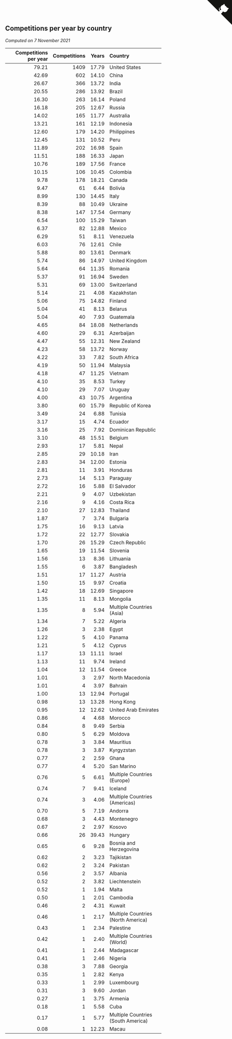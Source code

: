 ## Competitions per year by country

*Computed on  7 November 2021*

| Competitions per year | Competitions | Years | Country |
| ---: | ---: | ---: | :--- |
| 79.21 | 1409 | 17.79 | United States |
| 42.69 | 602 | 14.10 | China |
| 26.67 | 366 | 13.72 | India |
| 20.55 | 286 | 13.92 | Brazil |
| 16.30 | 263 | 16.14 | Poland |
| 16.18 | 205 | 12.67 | Russia |
| 14.02 | 165 | 11.77 | Australia |
| 13.21 | 161 | 12.19 | Indonesia |
| 12.60 | 179 | 14.20 | Philippines |
| 12.45 | 131 | 10.52 | Peru |
| 11.89 | 202 | 16.98 | Spain |
| 11.51 | 188 | 16.33 | Japan |
| 10.76 | 189 | 17.56 | France |
| 10.15 | 106 | 10.45 | Colombia |
| 9.78 | 178 | 18.21 | Canada |
| 9.47 | 61 | 6.44 | Bolivia |
| 8.99 | 130 | 14.45 | Italy |
| 8.39 | 88 | 10.49 | Ukraine |
| 8.38 | 147 | 17.54 | Germany |
| 6.54 | 100 | 15.29 | Taiwan |
| 6.37 | 82 | 12.88 | Mexico |
| 6.29 | 51 | 8.11 | Venezuela |
| 6.03 | 76 | 12.61 | Chile |
| 5.88 | 80 | 13.61 | Denmark |
| 5.74 | 86 | 14.97 | United Kingdom |
| 5.64 | 64 | 11.35 | Romania |
| 5.37 | 91 | 16.94 | Sweden |
| 5.31 | 69 | 13.00 | Switzerland |
| 5.14 | 21 | 4.08 | Kazakhstan |
| 5.06 | 75 | 14.82 | Finland |
| 5.04 | 41 | 8.13 | Belarus |
| 5.04 | 40 | 7.93 | Guatemala |
| 4.65 | 84 | 18.08 | Netherlands |
| 4.60 | 29 | 6.31 | Azerbaijan |
| 4.47 | 55 | 12.31 | New Zealand |
| 4.23 | 58 | 13.72 | Norway |
| 4.22 | 33 | 7.82 | South Africa |
| 4.19 | 50 | 11.94 | Malaysia |
| 4.18 | 47 | 11.25 | Vietnam |
| 4.10 | 35 | 8.53 | Turkey |
| 4.10 | 29 | 7.07 | Uruguay |
| 4.00 | 43 | 10.75 | Argentina |
| 3.80 | 60 | 15.79 | Republic of Korea |
| 3.49 | 24 | 6.88 | Tunisia |
| 3.17 | 15 | 4.74 | Ecuador |
| 3.16 | 25 | 7.92 | Dominican Republic |
| 3.10 | 48 | 15.51 | Belgium |
| 2.93 | 17 | 5.81 | Nepal |
| 2.85 | 29 | 10.18 | Iran |
| 2.83 | 34 | 12.00 | Estonia |
| 2.81 | 11 | 3.91 | Honduras |
| 2.73 | 14 | 5.13 | Paraguay |
| 2.72 | 16 | 5.88 | El Salvador |
| 2.21 | 9 | 4.07 | Uzbekistan |
| 2.16 | 9 | 4.16 | Costa Rica |
| 2.10 | 27 | 12.83 | Thailand |
| 1.87 | 7 | 3.74 | Bulgaria |
| 1.75 | 16 | 9.13 | Latvia |
| 1.72 | 22 | 12.77 | Slovakia |
| 1.70 | 26 | 15.29 | Czech Republic |
| 1.65 | 19 | 11.54 | Slovenia |
| 1.56 | 13 | 8.36 | Lithuania |
| 1.55 | 6 | 3.87 | Bangladesh |
| 1.51 | 17 | 11.27 | Austria |
| 1.50 | 15 | 9.97 | Croatia |
| 1.42 | 18 | 12.69 | Singapore |
| 1.35 | 11 | 8.13 | Mongolia |
| 1.35 | 8 | 5.94 | Multiple Countries (Asia) |
| 1.34 | 7 | 5.22 | Algeria |
| 1.26 | 3 | 2.38 | Egypt |
| 1.22 | 5 | 4.10 | Panama |
| 1.21 | 5 | 4.12 | Cyprus |
| 1.17 | 13 | 11.11 | Israel |
| 1.13 | 11 | 9.74 | Ireland |
| 1.04 | 12 | 11.54 | Greece |
| 1.01 | 3 | 2.97 | North Macedonia |
| 1.01 | 4 | 3.97 | Bahrain |
| 1.00 | 13 | 12.94 | Portugal |
| 0.98 | 13 | 13.28 | Hong Kong |
| 0.95 | 12 | 12.62 | United Arab Emirates |
| 0.86 | 4 | 4.68 | Morocco |
| 0.84 | 8 | 9.49 | Serbia |
| 0.80 | 5 | 6.29 | Moldova |
| 0.78 | 3 | 3.84 | Mauritius |
| 0.78 | 3 | 3.87 | Kyrgyzstan |
| 0.77 | 2 | 2.59 | Ghana |
| 0.77 | 4 | 5.20 | San Marino |
| 0.76 | 5 | 6.61 | Multiple Countries (Europe) |
| 0.74 | 7 | 9.41 | Iceland |
| 0.74 | 3 | 4.06 | Multiple Countries (Americas) |
| 0.70 | 5 | 7.19 | Andorra |
| 0.68 | 3 | 4.43 | Montenegro |
| 0.67 | 2 | 2.97 | Kosovo |
| 0.66 | 26 | 39.43 | Hungary |
| 0.65 | 6 | 9.28 | Bosnia and Herzegovina |
| 0.62 | 2 | 3.23 | Tajikistan |
| 0.62 | 2 | 3.24 | Pakistan |
| 0.56 | 2 | 3.57 | Albania |
| 0.52 | 2 | 3.82 | Liechtenstein |
| 0.52 | 1 | 1.94 | Malta |
| 0.50 | 1 | 2.01 | Cambodia |
| 0.46 | 2 | 4.31 | Kuwait |
| 0.46 | 1 | 2.17 | Multiple Countries (North America) |
| 0.43 | 1 | 2.34 | Palestine |
| 0.42 | 1 | 2.40 | Multiple Countries (World) |
| 0.41 | 1 | 2.44 | Madagascar |
| 0.41 | 1 | 2.46 | Nigeria |
| 0.38 | 3 | 7.88 | Georgia |
| 0.35 | 1 | 2.82 | Kenya |
| 0.33 | 1 | 2.99 | Luxembourg |
| 0.31 | 3 | 9.60 | Jordan |
| 0.27 | 1 | 3.75 | Armenia |
| 0.18 | 1 | 5.58 | Cuba |
| 0.17 | 1 | 5.77 | Multiple Countries (South America) |
| 0.08 | 1 | 12.23 | Macau |


<a href="https://github.com/jonatanklosko/wca_statistics" class="github-corner" aria-label="View source on Github"><svg width="80" height="80" viewBox="0 0 250 250" style="fill:#151513; color:#fff; position: absolute; top: 0; border: 0; right: 0;" aria-hidden="true"><path d="M0,0 L115,115 L130,115 L142,142 L250,250 L250,0 Z"></path><path d="M128.3,109.0 C113.8,99.7 119.0,89.6 119.0,89.6 C122.0,82.7 120.5,78.6 120.5,78.6 C119.2,72.0 123.4,76.3 123.4,76.3 C127.3,80.9 125.5,87.3 125.5,87.3 C122.9,97.6 130.6,101.9 134.4,103.2" fill="currentColor" style="transform-origin: 130px 106px;" class="octo-arm"></path><path d="M115.0,115.0 C114.9,115.1 118.7,116.5 119.8,115.4 L133.7,101.6 C136.9,99.2 139.9,98.4 142.2,98.6 C133.8,88.0 127.5,74.4 143.8,58.0 C148.5,53.4 154.0,51.2 159.7,51.0 C160.3,49.4 163.2,43.6 171.4,40.1 C171.4,40.1 176.1,42.5 178.8,56.2 C183.1,58.6 187.2,61.8 190.9,65.4 C194.5,69.0 197.7,73.2 200.1,77.6 C213.8,80.2 216.3,84.9 216.3,84.9 C212.7,93.1 206.9,96.0 205.4,96.6 C205.1,102.4 203.0,107.8 198.3,112.5 C181.9,128.9 168.3,122.5 157.7,114.1 C157.9,116.9 156.7,120.9 152.7,124.9 L141.0,136.5 C139.8,137.7 141.6,141.9 141.8,141.8 Z" fill="currentColor" class="octo-body"></path></svg></a><style>.github-corner:hover .octo-arm{animation:octocat-wave 560ms ease-in-out}@keyframes octocat-wave{0%,100%{transform:rotate(0)}20%,60%{transform:rotate(-25deg)}40%,80%{transform:rotate(10deg)}}@media (max-width:500px){.github-corner:hover .octo-arm{animation:none}.github-corner .octo-arm{animation:octocat-wave 560ms ease-in-out}}</style>
